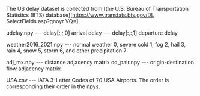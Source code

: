 The US delay dataset is collected from [the U.S. Bureau of Transportation Statistics (BTS) database][https://www.transtats.bts.gov/DL SelectFields.asp?gnoyr VQ=].

udelay.npy --- delay[:,;,0] arrival delay
          --- delay[:,:,1] departure delay

weather2016_2021.npy --- normal weather 0, severe cold 1, fog 2, hail 3, rain 4, snow 5, storm 6, and other precipitation 7

adj_mx.npy --- distance adjacency matrix
od_pair.npy --- origin-destination flow adjacency matrix

USA.csv --- IATA 3-Letter Codes of 70 USA Airports. The order is corresponding their order in the npys. 
